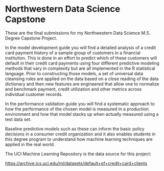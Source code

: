 # Northwestern Data Science Capstone
These are the final submissions for my Northwestern Data Science M.S. Degree Capstone Project.

In the model development guide you will find a detailed analysis of a credit card payment history of a sample group of customers in a financial institution. This is done in an effort to predict which of these customers will default in their credit card payments using four different predictive modeling methods that vary in complexity but are all implemented in the R statistical language. Prior to constructing those models, a set of universal data cleansing rules are applied on the data based on a close reading of the data dictionary and then new features are engineered that  allow one to normalize and benchmark payment, credit utilization and other metrics across individual customer records. 

In the performance validation guide you will find a systematic approach to how the performance of the chosen model is measured in a production environment and how that model stacks up when actually measured using a test data set.

Baseline predictive models such as these can inform the basic policy decisions in a consumer credit organization and it also enables students in this degree program to understand how machine learning techniques are applied in the real world.

The UCI Machine Learning Repository is the data source for this project:

https://archive.ics.uci.edu/ml/datasets/default+of+credit+card+clients
